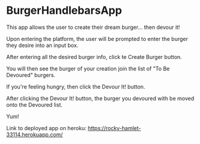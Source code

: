 # BurgerHandlebarsApp

This app allows the user to create their dream burger... then devour it!

Upon entering the platform, the user will be prompted to enter the burger they desire into an input box.

After entering all the desired burger info, click te Create Burger button.

You will then see the burger of your creation join the list of "To Be Devoured" burgers.

If you're feeling hungry, then click the Devour It! button.

After clicking the Devour It! button, the burger you devoured with be moved onto the Devoured list.

Yum!

Link to deployed app on heroku: https://rocky-hamlet-33114.herokuapp.com/
